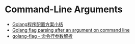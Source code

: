# Command-Line Arguments

* [Golang程序配置方案小结](http://tonybai.com/2015/07/01/config-solutions-for-golang-app/)
* [Golang flag parsing after an argument on command line](http://stackoverflow.com/questions/25248534/golang-flag-parsing-after-an-argument-on-command-line)
* [golang-flag - 命令行参数解析](https://www.cnblogs.com/landv/p/11114508.html)
